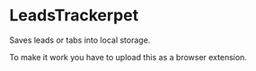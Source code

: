 # LeadsTrackerpet

Saves leads or tabs into local storage.

To make it work you have to upload this as a browser extension.
